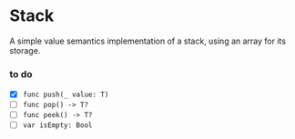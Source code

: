 # Stack

A simple value semantics implementation of a stack, using an array for its storage.

### to do
- [x] `func push(_ value: T)`
- [ ] `func pop() -> T?`
- [ ] `func peek() -> T?`
- [ ] `var isEmpty: Bool`
